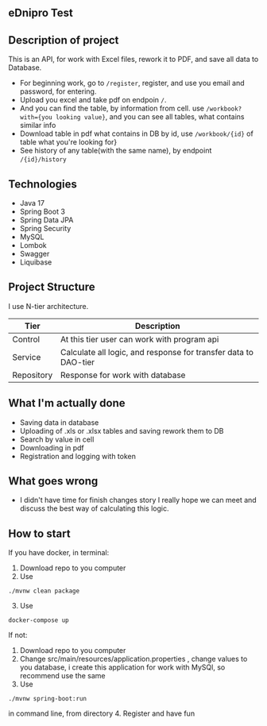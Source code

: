 ## eDnipro Test

## Description of project

This is an API, for work with Excel files, rework it to PDF, 
and save all data to Database.
- For beginning work, go to ```/register```, register, and use you email and password, for entering.
- Upload you excel and take pdf on endpoin ```/```.
- And you can find the table, by information from cell. use ```/workbook?with={you looking value}```, and you can see all tables, what contains similar info
- Download table in pdf what contains in DB by id, use ```/workbook/{id}``` of table what you're looking for}
- See history of any table(with the same name), by endpoint 
```/{id}/history```

## Technologies

- Java 17
- Spring Boot 3
- Spring Data JPA
- Spring Security
- MySQL
- Lombok
- Swagger
- Liquibase

## Project Structure

I use N-tier architecture.

| Tier       | Description                                                     |
|------------|-----------------------------------------------------------------|
| Control    | At this tier user can work with program api                     |
| Service    | Calculate all logic, and response for transfer data to DAO-tier |
| Repository | Response for work with database                                 |

## What I'm actually done

- Saving data in database
- Uploading of .xls or .xlsx tables and saving rework them to DB 
- Search by value in cell
- Downloading in pdf
- Registration and logging with token

## What goes wrong

- I didn't have time for finish changes story
I really hope we can meet and discuss the best way of calculating this logic.

## How to start

If you have docker, in terminal:
1. Download repo to you computer
2. Use
````
./mvnw clean package
````
3. Use
````
docker-compose up
````

If not:
1. Download repo to you computer
2. Change 
src/main/resources/application.properties
, change values to you database, i create this application for work with MySQl, so recommend use the same  
3. Use 
```
./mvnw spring-boot:run
```` 
in command line, from directory
4. Register and have fun
